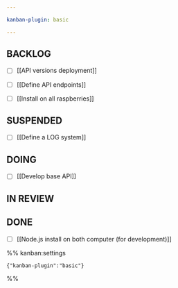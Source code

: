 ```yaml
---

kanban-plugin: basic

---
```


## BACKLOG

- [ ] [[API versions deployment]]
- [ ] [[Define API endpoints]]
- [ ] [[Install on all raspberries]]


## SUSPENDED

- [ ] [[Define a LOG system]]


## DOING

- [ ] [[Develop base API]]


## IN REVIEW



## DONE

- [ ] [[Node.js install on both computer (for development)]]




%% kanban:settings
```
{"kanban-plugin":"basic"}
```
%%